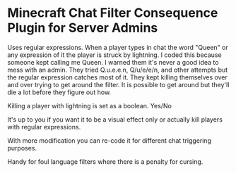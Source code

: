 # Minecraft Chat Filter Consequence Plugin for Server Admins

Uses regular expressions. When a player types in chat the word "Queen" or any expression of it the player is struck by lightning. I coded this because someone kept calling me Queen. I warned them it's never a good idea to mess with an admin. They tried Q.u.e.e.n, Q/u/e/e/n, and other attempts but the regular expression catches most of it. They kept killing themselves over and over trying to get around the filter. It is possible to get around but they'll die a lot before they figure out how.

Killing a player with lightning is set as a boolean. Yes/No

It's up to you if you want it to be a visual effect only or actually kill players with regular expressions.

With more modification you can re-code it for different chat triggering purposes.

Handy for foul language filters where there is a penalty for cursing.

